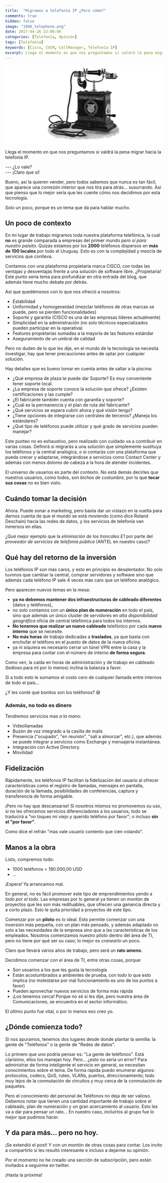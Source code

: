 ```yaml
---
title:  "Migramos a telefonía IP ¿Pero cómo?"
comments: true
hidden: false
image: "1896_telephone.png"
date: 2017-04-26 23:00:00
categories: [Telefonía, Opinión]
tags: [Telefonía]
keywords: [Cisco, CUCM, CallManager, Telefonía IP]
excerpt: Llega el momento en que nos preguntamos si valdrá la pena migrar hacia la telefonía IP. Les contaré cómo lo hicimos nosotros y algunos detalles que viene bien ir pensando.
---
```

![](/images/posts/1896_telephone.png)
<!-- <img src="/images/posts/1896_telephone.jpg" style="float: right;"  width="300">-->

Llega el momento en que nos preguntamos si valdrá la pena migrar hacia la telefonía IP.

--- ¿Lo vale?  
--- ¡Claro que si!  

Bueno, así la quieren vender, pero todos sabemos que nunca es tan fácil, que aparece una comezón interior que nos tira para atrás... susurrando. Así que pienso que lo mejor sería que les cuente cómo nos decidimos por esta tecnología.

Solo un poco, porque es un tema que da para hablar mucho.

## Un poco de contexto
En mi lugar de trabajo migramos toda nuestra plataforma telefónica, la cual **no** es grande comparada a empresas del primer mundo _pero sí para nuestro paisito_. Quizás estamos por los **2000** teléfonos dispersos en **más de 100 locales** por todo el Uruguay. Esto es con la complejidad y mezcla de servicios que conlleva.

Contamos con una plataforma propietaria marca CISCO, con todas las ventajas y desventajas frente a una solución de software libre. ¿Propietaria! Este punto sería tema para profundizar en otra entrada del blog, que además tiene mucho debate por detrás.

Así que quedémonos con lo que nos ofreció a nosotros:
* Estabilidad
* Uniformidad y homogeneidad (mezclar teléfonos de otras marcas se puede, pero se pierden funcionalidades)
* Soporte y garantía (CISCO es una de las empresas líderes actualmente)
* Simplicidad en la administración (no solo técnicos especializados pueden participar en la operativa)
* Features propietarias sumadas a la mayoría de las features estándar
* Aseguramiento de un umbral de calidad

Pero no duden de lo que les dije, en el mundo de la tecnología se necesita investigar, hay que tener precauciones antes de optar por cualquier solución.

Hay detalles que es bueno tomar en cuenta antes de saltar a la piscina:
* ¿Qué empresa de plaza te puede dar Soporte? Es muy conveniente tener soporte local.
* ¿La empresa de soporte conoce la solución que ofrece? ¿Existen certificaciones y las cumple?
* ¿El fabricante también cuenta con garantía y soporte?
* ¿Cuál es la permanencia y el plan de ruta del fabricante?
* ¿Qué servicios se espera cubrir ahora y qué visión tengo?
* ¿Tiene opciones de integrarse con centrales de terceros? ¿Maneja los estándares?
* ¿Qué tipo de teléfonos puede utilizar y qué grado de servicios pueden manejar?

Este punteo no es exhaustivo, pero realizado con cuidado va a contribuir en varias cosas. Definirá si migrarás a una solución que simplemente sustituya los teléfonos y la central analógica, o si contarás con una plataforma que pueda crecer y adaptarse, integrándose a servicios como Contact Center y además con menos dolores de cabeza a la hora de atender incidentes.

El universo de usuarios es parte del contexto. No está demás decirles que nuestros usuarios, como todos, son _bichos de costumbre_, por lo que **tocar sus cosas** no es bien visto.

## Cuándo tomar la decisión
Ahora. Puede sonar a marketing, pero basta dar un vistazo en la vuelta para darnos cuenta de que el mundo se está moviendo (como dice Roland Deschain) hacia las redes de datos, y los servicios de telefonía van inmersos en ellas.

¿Qué mejor ejemplo que la _eliminación de los troncales E1_ por parte del _proveedor de servicios de telefonía pública_ (ANTEL en nuestro caso)?

## Qué hay del retorno de la inversión
Los teléfonos IP son más caros, y esto en principio es desalentador. No solo tuvimos que cambiar la central, comprar servidores y software sino que además cada teléfono IP sale 4 veces más caro que un teléfono analógico.

Pero aparecen nuevos temas en la mesa:
* **ya no debemos mantener dos infraestructuras de cableado diferentes** (datos y teléfonos),
* no solo contamos con un **único plan de numeración** en todo el país, sino que además un único cluster de servidores en _alta disponibilidad geográfica_ oficia de central telefónica para todos los internos.
* **No tenemos que realizar un nuevo cableado** telefónico por cada **nuevo interno** que se necesite.
* **No más horas** de trabajo dedicadas a **traslados**, ya que basta con enchufar el teléfono en el puesto de datos de la nueva oficina.
* ya ni siquiera es necesario cerrar un túnel VPN entre la casa y la empresa para contar con el número de interno **de forma segura**.

Como ven, la caída en horas de administración y de trabajo en cableado (tedioso para mí por lo menos) inclina la balanza a favor.

Si a todo esto le sumamos el costo cero de cualquier llamada entre internos de todo el país...

¿Y les conté qué bonitos son los teléfonos? :smile:

### Además, no todo es dinero
Tendremos servicios mas _a la mano:_
* Videollamadas
* Buzón de voz integrado a la casilla de mails
* Presencia ("ocupado", "en reunión", "salí a almorzar", etc.), que además se puede integrar a servicios como Exchange y mensajería instantánea.
* Integración con Active Directory.
* Movilidad

## Fidelización
Rápidamente, los teléfonos IP facilitan la fidelización del usuario al ofrecer características como el registro de llamadas, mensajes en pantalla, duración de la llamada, posibilidades de conferencias, captura y transferencia de forma amigable.

¡Pero no hay que descansarse! Si nosotros mismos no promovemos su uso, si no les ofrecemos servicios diferenciadores a los usuarios, todo se traducirá a "no toques mi viejo y querido teléfono por favor"; o incluso **sin el "por favor"**.

Como dice el refrán "mas vale usuario contento que cien volando".

## Manos a la obra
Listo, compremos todo:
* 1000 teléfonos = 180.000,00 USD
* ...

¡Espera! Ya arrancamos mal.

En general, no es fácil promover este tipo de emprendimientos yendo a _todo por el todo_. Las empresas por lo general ya tienen un montón de proyectos que les son más redituables, que ofrecen una ganancia directa y a corto plazo. Esto le quita prioridad a proyectos de este tipo.

Comenzar por un **piloto** es lo ideal. Esto permite comenzar con una inversión más pequeña, con un plan más pensado, y además adaptado no solo a las necesidades de la empresa sino que a las características de los empleados. Nosotros comenzamos nuestro piloto dentro del área de TI, pero no tiene por qué ser su caso; lo mejor es _cranearlo_ un poco.

Claro que llevará varios años de trabajo, pero será un **rato ameno**.

Decidimos comenzar con el área de TI, entre otras cosas, porque:
* Son usuarios a los que les gusta la tecnología
* Están acostumbrados a ambientes de prueba, con todo lo que esto implica (no molestarse por mal funcionamiento es uno de los puntos a favor)
* Pueden aprovechar nuevos servicios de forma más rápida
* ¡Los tenemos cerca! Porque no sé si les dije, pero nuestra área de Comunicaciones, se encuentra en el sector informático.

El último punto fue vital, o por lo menos eso creo yo.

## ¿Dónde comienza todo?
Si nos apuramos, tenemos dos lugares desde donde plantar la semilla: la gente de "Teléfonos" o la gente de "Redes de datos".

Lo primero que uno podría pensar es: "La gente de teléfonos". Está clarísimo, ellos los manejan hoy. Pero... ¿esto no sería un error? Para administrar de forma inteligente el servicio en general, se necesitan conocimientos sobre el tema. De forma rápida puedo enumerar algunos: protocolos, codecs, QoS, ruteo, VLANs, puertos, direccionamiento; todo muy lejos de la conmutación de circuitos y muy cerca de la conmutación de paquetes.

Pero el conocimiento del personal de Teléfonos no deja de ser valioso. Debemos notar que tienen una cantidad importante de trabajo sobre el cableado, plan de numeración y un gran acercamiento al usuario. Esto les va a dar para pensar un rato... En nuestro caso, incluirlos al grupo fue lo mejor que pudimos hacer.

## Y da para más... pero no hoy.
¡Se extendió el post! Y con un montón de otras cosas para contar. Los invito a compartirlo si les resultó interesante e incluso a dejarme su opinión.

Por el momento no he creado una sección de subscripción, pero están invitados a seguirme en twitter.

¡Hasta la próxima!

